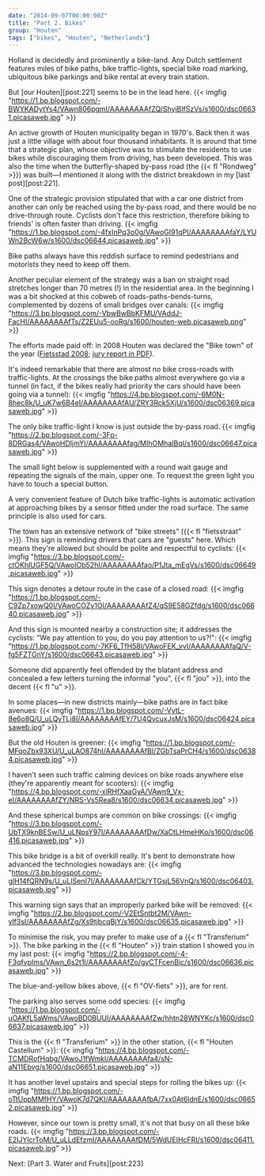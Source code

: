 ```yaml
---
date: "2014-09-07T00:00:00Z"
title: "Part 2. Bikes"
group: "Houten"
tags: ["bikes", "Houten", "Netherlands"]
---
```


Holland is decidedly and prominently a bike-land. Any Dutch settlement features miles of bike paths, bike traffic-lights, special bike road marking, ubiquitous bike parkings and bike rental at every train station.

But [our Houten][post:221] seems to be in the lead here.
{{< imgfig "https://1.bp.blogspot.com/-BWYKADytYs4/VAwn806pgmI/AAAAAAAAfZQ/ShyjBlfSzVs/s1600/dsc06631.picasaweb.jpg" >}}

<!--more-->

An active growth of Houten municipality began in 1970's. Back then it was just a little village with about four thousand inhabitants. It is around that time that a strategic plan, whose objective was to stimulate the residents to use bikes while discouraging them from driving, has been developed. This was also the time when the butterfly-shaped by-pass road (the {{< fl "Rondweg" >}}) was built—I mentioned it along with the district breakdown in my [last post][post:221].

One of the strategic provision stipulated that with a car one district from another can only be reached using the by-pass road, and there would be no drive-through route. Cyclists don't face this restriction, therefore biking to friends' is often faster than driving.
{{< imgfig "https://1.bp.blogspot.com/-4fxInPq3o0g/VAwoGI91qPI/AAAAAAAAfaY/LYUWn2BcW6w/s1600/dsc06644.picasaweb.jpg" >}}

Bike paths always have this reddish surface to remind pedestrians and motorists they need to keep off them.

Another peculiar element of the strategy was a ban on straight road stretches longer than 70 metres (!) in the residential area. In the beginning I was a bit shocked at this cobweb of roads-paths-bends-turns, complemented by dozens of small bridges over canals:
{{< imgfig "https://3.bp.blogspot.com/-VbwBwBbKFMU/VAddJ-FacHI/AAAAAAAAfTs/Z2EUu5-ooRg/s1600/houten-web.picasaweb.png" >}}

The efforts made paid off: in 2008 Houten was declared the "Bike town" of the year ([Fietsstad 2008](http://www.fietsstad2008.nl/); [jury report in PDF](http://www.fietsstad2008.nl/juryrapport_fietsstad_2008.pdf)).

It's indeed remarkable that there are almost no bike cross-roads with traffic-lights. At the crossings the bike paths almost everywhere go via a tunnel (in fact, if the bikes really had priority the cars should have been going via a tunnel):
{{< imgfig "https://4.bp.blogspot.com/-6M0N-8hec8k/U_uK7w6B4eI/AAAAAAAAfAU/ZRY3Rck5XjU/s1600/dsc06369.picasaweb.jpg" >}}

The only bike traffic-light I know is just outside the by-pass road.
{{< imgfig "https://2.bp.blogspot.com/-3Fp-8DRGas4/VAwoHDIjmYI/AAAAAAAAfag/MIhOMhaIBqI/s1600/dsc06647.picasaweb.jpg" >}}

The small light below is supplemented with a round wait gauge and repeating the signals of the main, upper one. To request the green light you have to touch a special button.

A very convenient feature of Dutch bike traffic-lights is automatic activation at approaching bikes by a sensor fitted under the road surface. The same principle is also used for cars.

The town has an extensive network of "bike streets" ({{< fl "fietsstraat" >}}). This sign is reminding drivers that cars are "guests" here. Which means they're allowed but should be polite and respectful to cyclists:
{{< imgfig "https://3.bp.blogspot.com/-ctOKhlUGF5Q/VAwoIOb52hI/AAAAAAAAfao/P1Jta_mEgVs/s1600/dsc06649.picasaweb.jpg" >}}

This sign denotes a detour route in the case of a closed road:
{{< imgfig "https://1.bp.blogspot.com/-C9Zp7xowQ0I/VAwoCOZy1OI/AAAAAAAAfZ4/qS9E58GZfdg/s1600/dsc06640.picasaweb.jpg" >}}

And this sign is mounted nearby a construction site; it addresses the cyclists: "We pay attention to you, do you pay attention to us?!":
{{< imgfig "https://1.bp.blogspot.com/-7KF6_TfH58I/VAwoFEK_vvI/AAAAAAAAfaQ/V-fg5FZTGnY/s1600/dsc06643.picasaweb.jpg" >}}

Someone did apparently feel offended by the blatant address and concealed a few letters turning the informal "you", {{< fl "jou" >}}, into the decent {{< fl "u" >}}.

In some places—in new districts mainly—bike paths are in fact bike avenues:
{{< imgfig "https://1.bp.blogspot.com/-VytL-8e6o8Q/U_uLQyTLj8I/AAAAAAAAfEY/7U4QvcuxJsM/s1600/dsc06424.picasaweb.jpg" >}}

But the old Houten is greener:
{{< imgfig "https://1.bp.blogspot.com/-MFqoZbx93XU/U_uLAO874hI/AAAAAAAAfBI/ZGbTsaPrCH4/s1600/dsc06384.picasaweb.jpg" >}}

I haven't seen such traffic calming devices on bike roads anywhere else (they're apparently meant for scooters):
{{< imgfig "https://4.bp.blogspot.com/-xlRHfXaaGyA/VAwn9_Vx-eI/AAAAAAAAfZY/NRS-Vs5Rea8/s1600/dsc06634.picasaweb.jpg" >}}

And these spherical bumps are common on bike crossings:
{{< imgfig "https://3.bp.blogspot.com/-UbTX9knBESw/U_uLNpsY97I/AAAAAAAAfDw/XaCtLHmeHKo/s1600/dsc06416.picasaweb.jpg" >}}

This bike bridge is a bit of overkill really. It's bent to demonstrate how advanced the technologies nowadays are:
{{< imgfig "https://3.bp.blogspot.com/-glH14fQRN9s/U_uLISenI7I/AAAAAAAAfCk/YTGsjL56VnQ/s1600/dsc06403.picasaweb.jpg" >}}

This warning sign says that an improperly parked bike will be removed:
{{< imgfig "https://2.bp.blogspot.com/-V2EtSntbt2M/VAwn-ylf3sI/AAAAAAAAfZg/Xs9tjbcqBjY/s1600/dsc06635.picasaweb.jpg" >}}

To minimise the risk, you may prefer to make use of a {{< fl "Transferium" >}}. The bike parking in the {{< fl "Houten" >}} train station I showed you in my last post:
{{< imgfig "https://2.bp.blogspot.com/-4-F3qfvpIms/VAwn_6s2t1I/AAAAAAAAfZo/gyCTFcenBic/s1600/dsc06636.picasaweb.jpg" >}}

The blue-and-yellow bikes above, {{< fl "OV-fiets" >}}, are for rent.

The parking also serves some odd species:
{{< imgfig "https://1.bp.blogspot.com/-uOAKfL5aWms/VAwoBD0BUUI/AAAAAAAAfZw/hhtn28WNYKc/s1600/dsc06637.picasaweb.jpg" >}}

This is the {{< fl "Transferium" >}} in the other station, {{< fl "Houten Castellum" >}}:
{{< imgfig "https://4.bp.blogspot.com/-TCMDRofHqbg/VAwoJ1fWmkI/AAAAAAAAfa4/sN-aN11Ebvg/s1600/dsc06651.picasaweb.jpg" >}}

It has another level upstairs and special steps for rolling the bikes up:
{{< imgfig "https://1.bp.blogspot.com/-oTtUppMMfHY/VAwoK7d7QKI/AAAAAAAAfbA/7xx0At6ldnE/s1600/dsc06652.picasaweb.jpg" >}}

However, since our town is pretty small, it's not that busy on all these bike roads.
{{< imgfig "https://3.bp.blogspot.com/-E2IJYlcrToM/U_uLLdEfzmI/AAAAAAAAfDM/5WdUEIHcFRI/s1600/dsc06411.picasaweb.jpg" >}}

Next: [Part 3. Water and Fruits][post:223]
